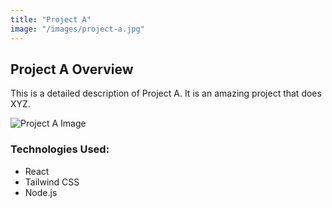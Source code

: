 ```yaml
---
title: "Project A"
image: "/images/project-a.jpg"
---
```


## Project A Overview

This is a detailed description of Project A. It is an amazing project that does XYZ.

![Project A Image](work-1.png)

### Technologies Used:
- React
- Tailwind CSS
- Node.js

